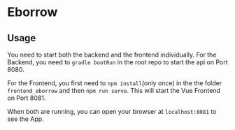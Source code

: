 # Eborrow 

## Usage 

You need to start both the backend and the frontend individually.
For the Backend, you need to `gradle bootRun` in the root repo to start the api on Port 8080.

For the Frontend, you first need to `npm install`(only once) in the the folder `frontend_eborrow` and then `npm run
 serve`. This will
 start the Vue Frontend on Port 8081. 
  
 When both are running, you can open your browser at `localhost:8081` to see the App.